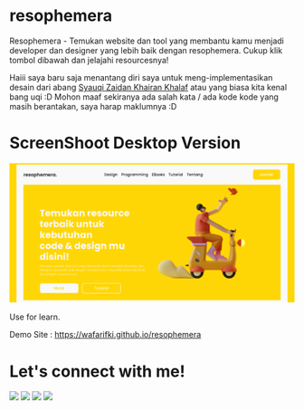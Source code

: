 # resophemera
Resophemera - Temukan website dan tool yang membantu kamu menjadi developer dan designer yang lebih baik dengan resophemera. Cukup klik tombol dibawah dan jelajahi resourcesnya!

Haiii saya baru saja menantang diri saya untuk meng-implementasikan desain dari abang <a href="https://www.facebook.com/syaaauqi" target="_blank">Syauqi Zaidan Khairan Khalaf</a>
 atau yang biasa kita kenal bang uqi :D Mohon maaf sekiranya ada salah kata / ada kode kode yang masih berantakan, saya harap maklumnya :D
 
# ScreenShoot Desktop Version
 <img src="https://raw.githubusercontent.com/wafarifki/resophemera/main/Screenshot/Sdesktop.png">
 
Use for learn.

Demo Site : <a href="https://wafarifki.github.io/resophemera/">https://wafarifki.github.io/resophemera</a>

# Let's connect with me!
<p>
    <a href="https://wafarifki.github.io" target="_blank"><img src="https://img.shields.io/badge/Website-https://wafarifki.github.io-blue?" /></a>
    <a href="https://www.linkedin.com/in/wafarifqi/" target="_blank"><img src="https://img.shields.io/badge/Linkedin-WafaRifqiAnafin_-blue" /></a>
    <a href="https://facebook.com/wafarifkianafin" target="_blank"><img src="https://img.shields.io/badge/Facebook-wafarifkianafin-blue" /></a>
    <a href="https://instagram.com/wafarifki_" target="_blank"><img src="https://img.shields.io/badge/Instagram-@wafarifki_-blue" /></a>
</p>
